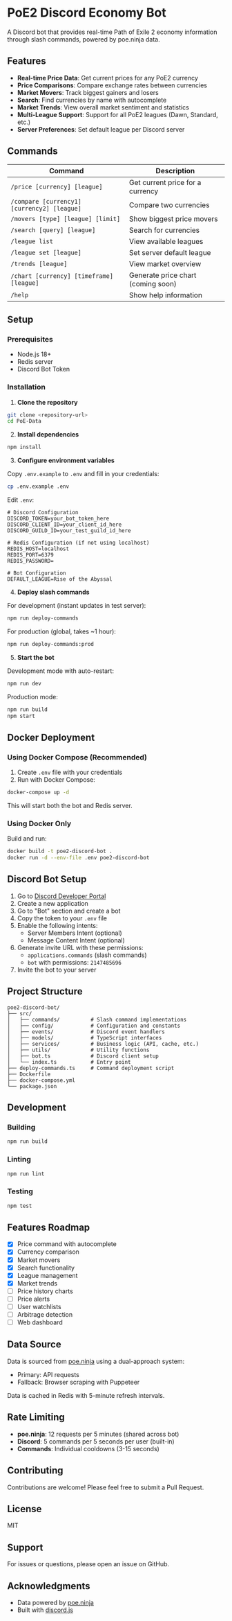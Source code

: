 # PoE2 Discord Economy Bot

A Discord bot that provides real-time Path of Exile 2 economy information through slash commands, powered by poe.ninja data.

## Features

- **Real-time Price Data**: Get current prices for any PoE2 currency
- **Price Comparisons**: Compare exchange rates between currencies
- **Market Movers**: Track biggest gainers and losers
- **Search**: Find currencies by name with autocomplete
- **Market Trends**: View overall market sentiment and statistics
- **Multi-League Support**: Support for all PoE2 leagues (Dawn, Standard, etc.)
- **Server Preferences**: Set default league per Discord server

## Commands

| Command | Description |
|---------|-------------|
| `/price [currency] [league]` | Get current price for a currency |
| `/compare [currency1] [currency2] [league]` | Compare two currencies |
| `/movers [type] [league] [limit]` | Show biggest price movers |
| `/search [query] [league]` | Search for currencies |
| `/league list` | View available leagues |
| `/league set [league]` | Set server default league |
| `/trends [league]` | View market overview |
| `/chart [currency] [timeframe] [league]` | Generate price chart (coming soon) |
| `/help` | Show help information |

## Setup

### Prerequisites

- Node.js 18+
- Redis server
- Discord Bot Token

### Installation

1. **Clone the repository**
```bash
git clone <repository-url>
cd PoE-Data
```

2. **Install dependencies**
```bash
npm install
```

3. **Configure environment variables**

Copy `.env.example` to `.env` and fill in your credentials:

```bash
cp .env.example .env
```

Edit `.env`:
```env
# Discord Configuration
DISCORD_TOKEN=your_bot_token_here
DISCORD_CLIENT_ID=your_client_id_here
DISCORD_GUILD_ID=your_test_guild_id_here

# Redis Configuration (if not using localhost)
REDIS_HOST=localhost
REDIS_PORT=6379
REDIS_PASSWORD=

# Bot Configuration
DEFAULT_LEAGUE=Rise of the Abyssal
```

4. **Deploy slash commands**

For development (instant updates in test server):
```bash
npm run deploy-commands
```

For production (global, takes ~1 hour):
```bash
npm run deploy-commands:prod
```

5. **Start the bot**

Development mode with auto-restart:
```bash
npm run dev
```

Production mode:
```bash
npm run build
npm start
```

## Docker Deployment

### Using Docker Compose (Recommended)

1. Create `.env` file with your credentials
2. Run with Docker Compose:

```bash
docker-compose up -d
```

This will start both the bot and Redis server.

### Using Docker Only

Build and run:
```bash
docker build -t poe2-discord-bot .
docker run -d --env-file .env poe2-discord-bot
```

## Discord Bot Setup

1. Go to [Discord Developer Portal](https://discord.com/developers/applications)
2. Create a new application
3. Go to "Bot" section and create a bot
4. Copy the token to your `.env` file
5. Enable the following intents:
   - Server Members Intent (optional)
   - Message Content Intent (optional)
6. Generate invite URL with these permissions:
   - `applications.commands` (slash commands)
   - `bot` with permissions: `2147485696`
7. Invite the bot to your server

## Project Structure

```
poe2-discord-bot/
├── src/
│   ├── commands/          # Slash command implementations
│   ├── config/            # Configuration and constants
│   ├── events/            # Discord event handlers
│   ├── models/            # TypeScript interfaces
│   ├── services/          # Business logic (API, cache, etc.)
│   ├── utils/             # Utility functions
│   ├── bot.ts             # Discord client setup
│   └── index.ts           # Entry point
├── deploy-commands.ts     # Command deployment script
├── Dockerfile
├── docker-compose.yml
└── package.json
```

## Development

### Building

```bash
npm run build
```

### Linting

```bash
npm run lint
```

### Testing

```bash
npm test
```

## Features Roadmap

- [x] Price command with autocomplete
- [x] Currency comparison
- [x] Market movers
- [x] Search functionality
- [x] League management
- [x] Market trends
- [ ] Price history charts
- [ ] Price alerts
- [ ] User watchlists
- [ ] Arbitrage detection
- [ ] Web dashboard

## Data Source

Data is sourced from [poe.ninja](https://poe.ninja) using a dual-approach system:
- Primary: API requests
- Fallback: Browser scraping with Puppeteer

Data is cached in Redis with 5-minute refresh intervals.

## Rate Limiting

- **poe.ninja**: 12 requests per 5 minutes (shared across bot)
- **Discord**: 5 commands per 5 seconds per user (built-in)
- **Commands**: Individual cooldowns (3-15 seconds)

## Contributing

Contributions are welcome! Please feel free to submit a Pull Request.

## License

MIT

## Support

For issues or questions, please open an issue on GitHub.

## Acknowledgments

- Data powered by [poe.ninja](https://poe.ninja)
- Built with [discord.js](https://discord.js.org/)
